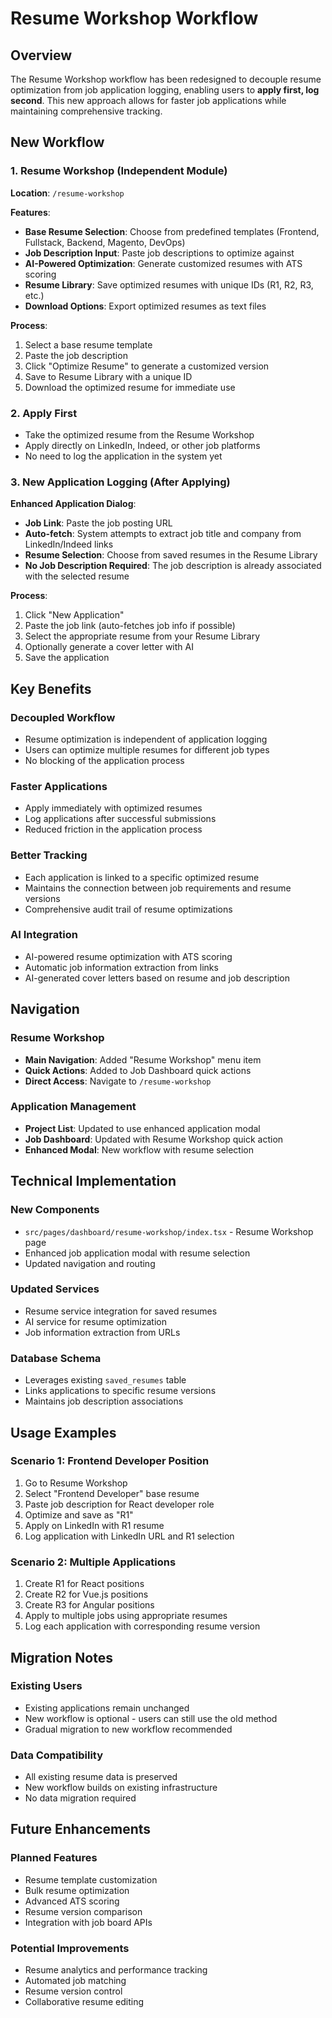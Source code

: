 # Resume Workshop Workflow

## Overview

The Resume Workshop workflow has been redesigned to decouple resume optimization from job application logging, enabling users to **apply first, log second**. This new approach allows for faster job applications while maintaining comprehensive tracking.

## New Workflow

### 1. Resume Workshop (Independent Module)

**Location**: `/resume-workshop`

**Features**:
- **Base Resume Selection**: Choose from predefined templates (Frontend, Fullstack, Backend, Magento, DevOps)
- **Job Description Input**: Paste job descriptions to optimize against
- **AI-Powered Optimization**: Generate customized resumes with ATS scoring
- **Resume Library**: Save optimized resumes with unique IDs (R1, R2, R3, etc.)
- **Download Options**: Export optimized resumes as text files

**Process**:
1. Select a base resume template
2. Paste the job description
3. Click "Optimize Resume" to generate a customized version
4. Save to Resume Library with a unique ID
5. Download the optimized resume for immediate use

### 2. Apply First

- Take the optimized resume from the Resume Workshop
- Apply directly on LinkedIn, Indeed, or other job platforms
- No need to log the application in the system yet

### 3. New Application Logging (After Applying)

**Enhanced Application Dialog**:
- **Job Link**: Paste the job posting URL
- **Auto-fetch**: System attempts to extract job title and company from LinkedIn/Indeed links
- **Resume Selection**: Choose from saved resumes in the Resume Library
- **No Job Description Required**: The job description is already associated with the selected resume

**Process**:
1. Click "New Application" 
2. Paste the job link (auto-fetches job info if possible)
3. Select the appropriate resume from your Resume Library
4. Optionally generate a cover letter with AI
5. Save the application

## Key Benefits

### Decoupled Workflow
- Resume optimization is independent of application logging
- Users can optimize multiple resumes for different job types
- No blocking of the application process

### Faster Applications
- Apply immediately with optimized resumes
- Log applications after successful submissions
- Reduced friction in the application process

### Better Tracking
- Each application is linked to a specific optimized resume
- Maintains the connection between job requirements and resume versions
- Comprehensive audit trail of resume optimizations

### AI Integration
- AI-powered resume optimization with ATS scoring
- Automatic job information extraction from links
- AI-generated cover letters based on resume and job description

## Navigation

### Resume Workshop
- **Main Navigation**: Added "Resume Workshop" menu item
- **Quick Actions**: Added to Job Dashboard quick actions
- **Direct Access**: Navigate to `/resume-workshop`

### Application Management
- **Project List**: Updated to use enhanced application modal
- **Job Dashboard**: Updated with Resume Workshop quick action
- **Enhanced Modal**: New workflow with resume selection

## Technical Implementation

### New Components
- `src/pages/dashboard/resume-workshop/index.tsx` - Resume Workshop page
- Enhanced job application modal with resume selection
- Updated navigation and routing

### Updated Services
- Resume service integration for saved resumes
- AI service for resume optimization
- Job information extraction from URLs

### Database Schema
- Leverages existing `saved_resumes` table
- Links applications to specific resume versions
- Maintains job description associations

## Usage Examples

### Scenario 1: Frontend Developer Position
1. Go to Resume Workshop
2. Select "Frontend Developer" base resume
3. Paste job description for React developer role
4. Optimize and save as "R1"
5. Apply on LinkedIn with R1 resume
6. Log application with LinkedIn URL and R1 selection

### Scenario 2: Multiple Applications
1. Create R1 for React positions
2. Create R2 for Vue.js positions  
3. Create R3 for Angular positions
4. Apply to multiple jobs using appropriate resumes
5. Log each application with corresponding resume version

## Migration Notes

### Existing Users
- Existing applications remain unchanged
- New workflow is optional - users can still use the old method
- Gradual migration to new workflow recommended

### Data Compatibility
- All existing resume data is preserved
- New workflow builds on existing infrastructure
- No data migration required

## Future Enhancements

### Planned Features
- Resume template customization
- Bulk resume optimization
- Advanced ATS scoring
- Resume version comparison
- Integration with job board APIs

### Potential Improvements
- Resume analytics and performance tracking
- Automated job matching
- Resume version control
- Collaborative resume editing 